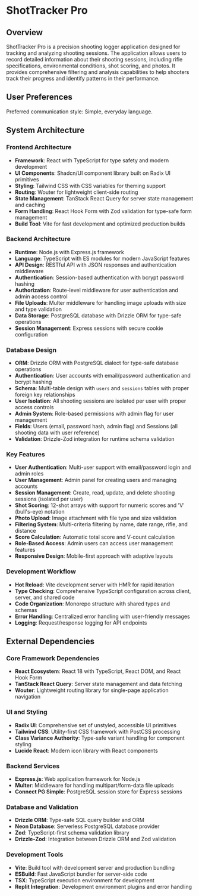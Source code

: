 # ShotTracker Pro

## Overview

ShotTracker Pro is a precision shooting logger application designed for tracking and analyzing shooting sessions. The application allows users to record detailed information about their shooting sessions, including rifle specifications, environmental conditions, shot scoring, and photos. It provides comprehensive filtering and analysis capabilities to help shooters track their progress and identify patterns in their performance.

## User Preferences

Preferred communication style: Simple, everyday language.

## System Architecture

### Frontend Architecture
- **Framework**: React with TypeScript for type safety and modern development
- **UI Components**: Shadcn/UI component library built on Radix UI primitives
- **Styling**: Tailwind CSS with CSS variables for theming support
- **Routing**: Wouter for lightweight client-side routing
- **State Management**: TanStack React Query for server state management and caching
- **Form Handling**: React Hook Form with Zod validation for type-safe form management
- **Build Tool**: Vite for fast development and optimized production builds

### Backend Architecture
- **Runtime**: Node.js with Express.js framework
- **Language**: TypeScript with ES modules for modern JavaScript features
- **API Design**: RESTful API with JSON responses and authentication middleware
- **Authentication**: Session-based authentication with bcrypt password hashing
- **Authorization**: Route-level middleware for user authentication and admin access control
- **File Uploads**: Multer middleware for handling image uploads with size and type validation
- **Data Storage**: PostgreSQL database with Drizzle ORM for type-safe operations
- **Session Management**: Express sessions with secure cookie configuration

### Database Design
- **ORM**: Drizzle ORM with PostgreSQL dialect for type-safe database operations
- **Authentication**: User accounts with email/password authentication and bcrypt hashing
- **Schema**: Multi-table design with `users` and `sessions` tables with proper foreign key relationships
- **User Isolation**: All shooting sessions are isolated per user with proper access controls
- **Admin System**: Role-based permissions with admin flag for user management
- **Fields**: Users (email, password hash, admin flag) and Sessions (all shooting data with user reference)
- **Validation**: Drizzle-Zod integration for runtime schema validation

### Key Features
- **User Authentication**: Multi-user support with email/password login and admin roles
- **User Management**: Admin panel for creating users and managing accounts
- **Session Management**: Create, read, update, and delete shooting sessions (isolated per user)
- **Shot Scoring**: 12-shot arrays with support for numeric scores and 'V' (bull's-eye) notation
- **Photo Upload**: Image attachment with file type and size validation
- **Filtering System**: Multi-criteria filtering by name, date range, rifle, and distance
- **Score Calculation**: Automatic total score and V-count calculation
- **Role-Based Access**: Admin users can access user management features
- **Responsive Design**: Mobile-first approach with adaptive layouts

### Development Workflow
- **Hot Reload**: Vite development server with HMR for rapid iteration
- **Type Checking**: Comprehensive TypeScript configuration across client, server, and shared code
- **Code Organization**: Monorepo structure with shared types and schemas
- **Error Handling**: Centralized error handling with user-friendly messages
- **Logging**: Request/response logging for API endpoints

## External Dependencies

### Core Framework Dependencies
- **React Ecosystem**: React 18 with TypeScript, React DOM, and React Hook Form
- **TanStack React Query**: Server state management and data fetching
- **Wouter**: Lightweight routing library for single-page application navigation

### UI and Styling
- **Radix UI**: Comprehensive set of unstyled, accessible UI primitives
- **Tailwind CSS**: Utility-first CSS framework with PostCSS processing
- **Class Variance Authority**: Type-safe variant handling for component styling
- **Lucide React**: Modern icon library with React components

### Backend Services
- **Express.js**: Web application framework for Node.js
- **Multer**: Middleware for handling multipart/form-data file uploads
- **Connect PG Simple**: PostgreSQL session store for Express sessions

### Database and Validation
- **Drizzle ORM**: Type-safe SQL query builder and ORM
- **Neon Database**: Serverless PostgreSQL database provider
- **Zod**: TypeScript-first schema validation library
- **Drizzle-Zod**: Integration between Drizzle ORM and Zod validation

### Development Tools
- **Vite**: Build tool with development server and production bundling
- **ESBuild**: Fast JavaScript bundler for server-side code
- **TSX**: TypeScript execution environment for development
- **Replit Integration**: Development environment plugins and error handling